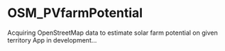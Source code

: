 # OSM_PVfarmPotential
Acquiring OpenStreetMap data to estimate solar farm potential on given territory
App in development...
